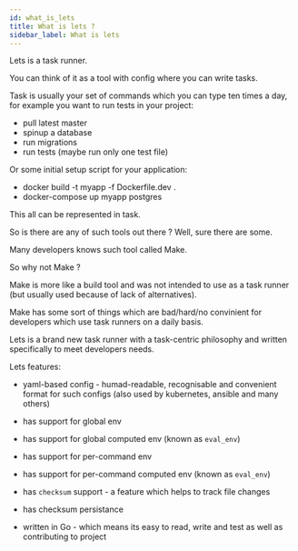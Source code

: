 ```yaml
---
id: what_is_lets
title: What is lets ?
sidebar_label: What is lets
---
```


Lets is a task runner.

You can think of it as a tool with config where you can write tasks.

Task is usually your set of commands which you can type ten times a day, for example you want to run tests in your project:

- pull latest master
- spinup a database
- run migrations
- run tests (maybe run only one test file)

Or some initial setup script for your application:

- docker build -t myapp -f Dockerfile.dev .
- docker-compose up myapp postgres

This all can be represented in task.

So is there are any of such tools out there ? Well, sure there are some.

Many developers knows such tool called Make.

So why not Make ?

Make is more like a build tool and was not intended to use as a task runner (but usually used because of lack of alternatives).

Make has some sort of things which are bad/hard/no convinient for developers which use task runners on a daily basis.

Lets is a brand new task runner with a task-centric philosophy and written specifically to meet developers needs.

Lets features:

- yaml-based config - humad-readable, recognisable and convenient format for such configs (also used by kubernetes, ansible and many others)

- has support for global env
- has support for global computed env (known as `eval_env`)
- has support for per-command env 
- has support for per-command computed env (known as `eval_env`)
- has `checksum` support - a feature which helps to track file changes
- has checksum persistance
- written in Go - which means its easy to read, write and test as well as contributing to project


